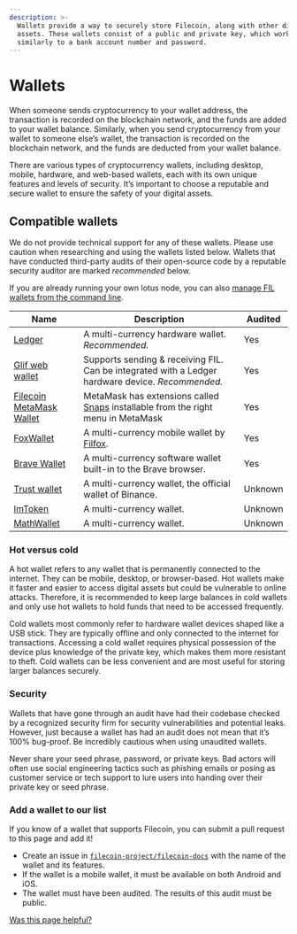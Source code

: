 ```yaml
---
description: >-
  Wallets provide a way to securely store Filecoin, along with other digital
  assets. These wallets consist of a public and private key, which work
  similarly to a bank account number and password.
---
```


# Wallets

When someone sends cryptocurrency to your wallet address, the transaction is recorded on the blockchain network, and the funds are added to your wallet balance. Similarly, when you send cryptocurrency from your wallet to someone else’s wallet, the transaction is recorded on the blockchain network, and the funds are deducted from your wallet balance.

There are various types of cryptocurrency wallets, including desktop, mobile, hardware, and web-based wallets, each with its own unique features and levels of security. It’s important to choose a reputable and secure wallet to ensure the safety of your digital assets.

## Compatible wallets

We do not provide technical support for any of these wallets. Please use caution when researching and using the wallets listed below. Wallets that have conducted third-party audits of their open-source code by a reputable security auditor are marked _recommended_ below.

If you are already running your own lotus node, you can also [manage FIL wallets from the command line](https://lotus.filecoin.io/lotus/manage/manage-fil/).

| Name                                                                                           | Description                                                                                       | Audited |
| ---------------------------------------------------------------------------------------------- | ------------------------------------------------------------------------------------------------- | ------- |
| [Ledger](https://support.ledger.com/article/4402721277329-zd) | A multi-currency hardware wallet. _Recommended._                                                  | Yes     |
| [Glif web wallet](https://www.glif.io/en?txtype=send)                                          | Supports sending & receiving FIL. Can be integrated with a Ledger hardware device. _Recommended._ | Yes     |
| [Filecoin MetaMask Wallet](https://snaps.metamask.io/snap/npm/filsnap/)                           | MetaMask has extensions called [Snaps](https://metamask.io/snaps/) installable from the right menu in MetaMask                | Yes     |
| [FoxWallet](https://foxwallet.com/)                                                            | A multi-currency mobile wallet by [Filfox](https://filfox.info/en).                               | Yes     |
| [Brave Wallet](https://brave.com/wallet/)                                                      | A multi-currency software wallet built-in to the Brave browser.                                   | Yes     |
| [Trust wallet](https://trustwallet.com/)                                                       | A multi-currency wallet, the official wallet of Binance.                                          | Unknown |
| [ImToken](https://token.im/)                                                                   | A multi-currency wallet.                                                                          | Unknown |
| [MathWallet](https://mathwallet.org/en-us/)                                                    | A multi-currency wallet.                                                                          | Unknown |

### Hot versus cold

A hot wallet refers to any wallet that is permanently connected to the internet. They can be mobile, desktop, or browser-based. Hot wallets make it faster and easier to access digital assets but could be vulnerable to online attacks. Therefore, it is recommended to keep large balances in cold wallets and only use hot wallets to hold funds that need to be accessed frequently.

Cold wallets most commonly refer to hardware wallet devices shaped like a USB stick. They are typically offline and only connected to the internet for transactions. Accessing a cold wallet requires physical possession of the device plus knowledge of the private key, which makes them more resistant to theft. Cold wallets can be less convenient and are most useful for storing larger balances securely.

### Security

Wallets that have gone through an audit have had their codebase checked by a recognized security firm for security vulnerabilities and potential leaks. However, just because a wallet has had an audit does not mean that it’s 100% bug-proof. Be incredibly cautious when using unaudited wallets.

Never share your seed phrase, password, or private keys. Bad actors will often use social engineering tactics such as phishing emails or posing as customer service or tech support to lure users into handing over their private key or seed phrase.

### Add a wallet to our list

If you know of a wallet that supports Filecoin, you can submit a pull request to this page and add it!

* Create an issue in [`filecoin-project/filecoin-docs`](https://github.com/filecoin-project/filecoin-docs) with the name of the wallet and its features.
* If the wallet is a mobile wallet, it must be available on both Android and iOS.
* The wallet must have been audited. The results of this audit must be public.



[Was this page helpful?](https://airtable.com/apppq4inOe4gmSSlk/pagoZHC2i1iqgphgl/form?prefill\_Page+URL=https://docs.filecoin.io/basics/assets/wallets)

